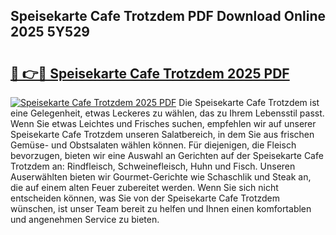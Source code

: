 ## Speisekarte Cafe Trotzdem PDF Download Online 2025 5Y529

# <h2><a href="http://gc8gve.nevu.top/?p=Speisekarte+Cafe+Trotzdem">🔗 👉🔴 Speisekarte Cafe Trotzdem 2025 PDF</a></h2>

[![Speisekarte Cafe Trotzdem 2025 PDF](https://i.imgur.com/dBaPXMq.png)](http://gc8gve.nevu.top/?p=Speisekarte+Cafe+Trotzdem)
Die Speisekarte Cafe Trotzdem ist eine Gelegenheit, etwas Leckeres zu wählen, das zu Ihrem Lebensstil passt. Wenn Sie etwas Leichtes und Frisches suchen, empfehlen wir auf unserer Speisekarte Cafe Trotzdem unseren Salatbereich, in dem Sie aus frischen Gemüse- und Obstsalaten wählen können. Für diejenigen, die Fleisch bevorzugen, bieten wir eine Auswahl an Gerichten auf der Speisekarte Cafe Trotzdem an: Rindfleisch, Schweinefleisch, Huhn und Fisch. Unseren Auserwählten bieten wir Gourmet-Gerichte wie Schaschlik und Steak an, die auf einem alten Feuer zubereitet werden. Wenn Sie sich nicht entscheiden können, was Sie von der Speisekarte Cafe Trotzdem wünschen, ist unser Team bereit zu helfen und Ihnen einen komfortablen und angenehmen Service zu bieten.
